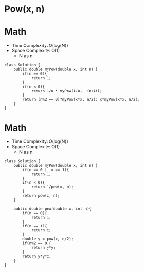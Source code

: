# Pow(x, n)
# Math
* Time Complexity: O(log(N))
* Space Complexity: O(1)
	* N as n
```
class Solution {
    public double myPow(double x, int n) {
        if(n == 0){
            return 1;
        }
        if(n < 0){
            return 1/x * myPow(1/x, -(n+1));
        }
        return (n%2 == 0)?myPow(x*x, n/2): x*myPow(x*x, n/2);
    }
}
```
# Math
* Time Complexity: O(log(N))
* Space Complexity: O(1)
	* N as n
```
class Solution {
    public double myPow(double x, int n) {
        if(n == 0 || x == 1){
            return 1;
        }
        if(n < 0){
            return 1/pow(x, n);
        }
        return pow(x, n);
    }
    
    public double pow(double x, int n){
        if(n == 0){
            return 1;
        }
        if(n == 1){
            return x;
        }
        double y = pow(x, n/2);
        if(n%2 == 0){
            return y*y;
        }
        return y*y*x;
    }
}
```